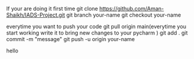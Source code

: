 If your are doing it first time
git clone https://github.com/Aman-Shaikh/IADS-Project.git
git branch your-name
git checkout your-name

everytime you want to push your code
git pull origin main(everytime you start working write it to bring new changes to your pycharm )
git add .
git commit -m "message"
git push -u origin your-name

hello
